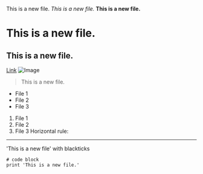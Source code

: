 This is a new file.
*This is a new file.*
**This is a new file.**
# This is a new file.
## This is a new file.
[Link](https://i.kym-cdn.com/photos/images/original/002/022/371/6b4.gif)
![Image](https://i.kym-cdn.com/photos/images/original/002/022/371/6b4.gif)
> This is a new file.
* File 1
* File 2
* File 3
1. File 1
2. File 2
3. File 3
Horizontal rule:
---
'This is a new file' with blackticks
```
# code block
print 'This is a new file.'
```
